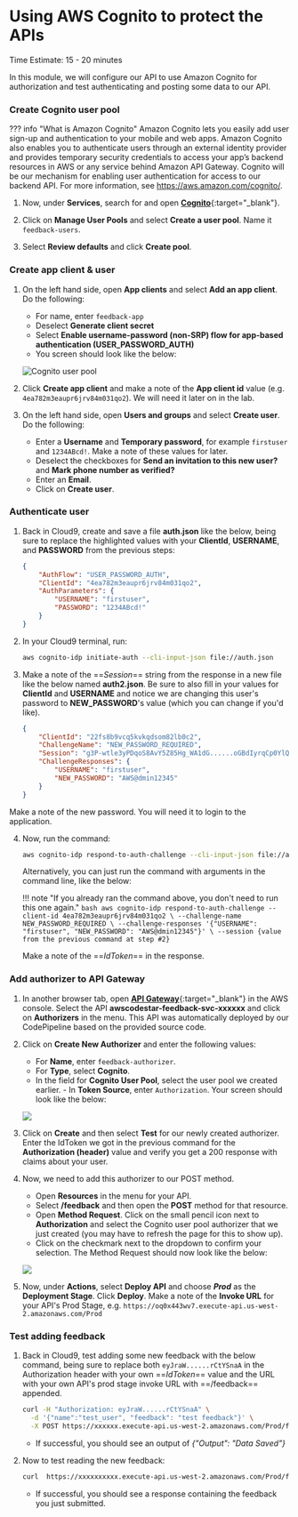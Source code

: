 # Using AWS Cognito to protect the APIs
Time Estimate: 15 - 20 minutes  

In this module, we will configure our API to use Amazon Cognito for authorization and test authenticating and posting some data to our API.

### Create Cognito user pool

??? info "What is Amazon Cognito"
    Amazon Cognito lets you easily add user sign-up and authentication to your mobile and web apps. Amazon Cognito also enables you to authenticate users through an external identity provider and provides temporary security credentials to access your app’s backend resources in AWS or any service behind Amazon API Gateway. Cognito will be our mechanism for enabling user authentication for access to our backend API. For more information, see https://aws.amazon.com/cognito/. 

1. Now, under **Services**, search for and open [**Cognito**](https://us-west-2.console.aws.amazon.com/cognito/home?region=us-west-2 "AWS Cognito"){:target="_blank"}.

2. Click on **Manage User Pools** and select **Create a user pool**. Name it
   ```feedback-users```.

3. Select **Review defaults** and click **Create pool**.

### Create app client & user

1. On the left hand side, open **App clients** and select **Add an app
   client**. Do the following:
    - For name, enter ```feedback-app```
    - Deselect **Generate client secret**
    - Select **Enable username-password (non-SRP) flow for app-based authentication (USER_PASSWORD_AUTH)**
    - You screen should look like the below:

    ![Cognito user pool](../screenshots/screen4.png)

2. Click **Create app client** and make a note of the **App client id** value
   (e.g. ```4ea782m3eaupr6jrv84m031qo2```). We will need it later on in the lab.

3. On the left hand side, open **Users and groups** and select **Create user**. Do the following:
    - Enter a **Username** and **Temporary password**, for example ```firstuser``` and ```1234ABcd!```. Make a note of these values for later.
    - Deselect the checkboxes for **Send an invitation to this new user?** and **Mark phone number as verified?**
    - Enter an **Email**.
    - Click on **Create user**.

### Authenticate user

1. Back in Cloud9, create and save a file __auth.json__ like the below, being sure to replace the highlighted values with your __ClientId__, __USERNAME__, and __PASSWORD__ from the previous steps:

    ```json hl_lines="3 5 6"
    {
        "AuthFlow": "USER_PASSWORD_AUTH",
        "ClientId": "4ea782m3eaupr6jrv84m031qo2",
        "AuthParameters": {
            "USERNAME": "firstuser",
            "PASSWORD": "1234ABcd!"
        }
    }
    ```

2. In your Cloud9 terminal, run:

    ```bash
    aws cognito-idp initiate-auth --cli-input-json file://auth.json
    ```

3. Make a note of the ==*Session*== string from the response in a new file like the below named __auth2.json__. Be sure to also fill in your values for __ClientId__ and __USERNAME__ and notice we are changing this user's password to **NEW_PASSWORD**'s value (which you can change if you'd like).

    ```json hl_lines="2 4 6"
    {
        "ClientId": "22fs8b9vcq5kvkqdsom82lb0c2",
        "ChallengeName": "NEW_PASSWORD_REQUIRED",
        "Session": "g3P-wtle3yPDqoS8AvY5Z85Hg_WA1dG......oGBdIyrqCp0YlQz_p1Iw",
        "ChallengeResponses": {
            "USERNAME": "firstuser",
            "NEW_PASSWORD": "AWS@dmin12345"
        }
    }
    ```
Make a note of the new password. You will need it to login to the application.

4. Now, run the command:

    ```bash
    aws cognito-idp respond-to-auth-challenge --cli-input-json file://auth2.json
    ```

    Alternatively, you can just run the command with arguments in the command line, like the below:

    !!! note "If you already ran the command above, you don't need to run this one again."
        ```bash
        aws cognito-idp respond-to-auth-challenge --client-id 4ea782m3eaupr6jrv84m031qo2 \
        --challenge-name NEW_PASSWORD_REQUIRED \
        --challenge-responses '{"USERNAME": "firstuser", "NEW_PASSWORD": "AWS@dmin12345"}' \
        --session {value from the previous command at step #2}
        ```

    Make a note of the ==*IdToken*== in the response.

### Add authorizer to API Gateway

1. In another browser tab, open [**API Gateway**](https://us-west-2.console.aws.amazon.com/apigateway/home?region=us-west-2 "API Gateway"){:target="_blank"} in the AWS console. Select the API __awscodestar-feedback-svc-xxxxxx__ and click on **Authorizers** in the menu. This API was automatically deployed by our CodePipeline based on the provided source code.

2. Click on **Create New Authorizer** and enter the following values:
    - For **Name**, enter ```feedback-authorizer```.
    - For **Type**, select **Cognito**. 
    - In the field for **Cognito User Pool**, select the user pool we created earlier. - In **Token Source**, enter ```Authorization```. Your screen should look like the below:

    ![](../screenshots/screen7.PNG)

3. Click on **Create** and then select __Test__ for our newly created authorizer. Enter the IdToken we got in the previous command for the **Authorization (header)** value and verify you get a 200 response with claims about your user.

4. Now, we need to add this authorizer to our POST method.
    - Open **Resources** in the menu for your API. 
    - Select **/feedback** and then open the **POST** method for that resource. 
    - Open **Method Request**. Click on the small pencil icon next to **Authorization** and select the Cognito user pool authorizer that we just created (you may have to refresh the page for this to show up). 
    - Click on the checkmark next to the dropdown to confirm your selection. The Method Request should now look like the below:
    
    ![](../screenshots/screen8.PNG)

5. Now, under **Actions**, select **Deploy API** and choose ***Prod*** as the **Deployment Stage**. Click **Deploy**. Make a note of the **Invoke URL** for your API's Prod Stage, e.g. `https://oq0x443wv7.execute-api.us-west-2.amazonaws.com/Prod`

### Test adding feedback

1. Back in Cloud9, test adding some new feedback with the below command, being sure to replace both ```eyJraW......rCtYSnaA``` in the Authorization header with your own ==*IdToken*== value and the URL with your own API's prod stage invoke URL with ==/feedback== appended.

    ```bash
    curl -H "Authorization: eyJraW......rCtYSnaA" \
      -d '{"name":"test_user", "feedback": "test feedback"}' \
      -X POST https://xxxxxx.execute-api.us-west-2.amazonaws.com/Prod/feedback
    ```

    - If successful, you should see an output of *{"Output": "Data Saved"}*

2. Now to test reading the new feedback:

    ```bash
    curl  https://xxxxxxxxxx.execute-api.us-west-2.amazonaws.com/Prod/feedback
    ```

    - If successful, you should see a response containing the feedback you just submitted.
